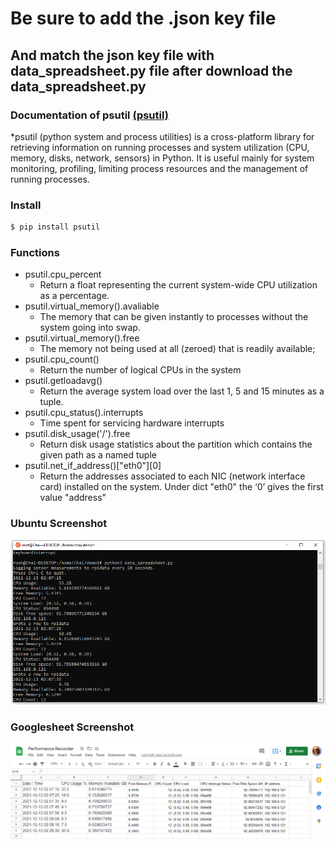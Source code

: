 # Be sure to add the .json key file 
## And match the json key file with data_spreadsheet.py file after download the data_spreadsheet.py
### Documentation of psutil [(psutil)](https://psutil.readthedocs.io/en/latest/)

*psutil (python system and process utilities) is a cross-platform library for retrieving information on running processes and system utilization (CPU, memory, disks, network, sensors) in Python. It is useful mainly for system monitoring, profiling, limiting process resources and the management of running processes. 

### Install
```sh
$ pip install psutil
```

### Functions

* psutil.cpu_percent
    * Return a float representing the current system-wide CPU utilization as a percentage.
* psutil.virtual_memory().avaliable
    * The memory that can be given instantly to processes without the system going into swap.
* psutil.virtual_memory().free
    * The memory not being used at all (zeroed) that is readily available;
* psutil.cpu_count()
    * Return the number of logical CPUs in the system
* psutil.getloadavg()
    * Return the average system load over the last 1, 5 and 15 minutes as a tuple.
* psutil.cpu_status().interrupts
    * Time spent for servicing hardware interrupts
* psutil.disk_usage('/').free
    * Return disk usage statistics about the partition which contains the given path as a named tuple
* psutil.net_if_address()["eth0"][0]
    * Return the addresses associated to each NIC (network interface card) installed on the system. Under dict "eth0" the ‘0’ gives the first value "address" 

### Ubuntu Screenshot
![Ubuntu Screenshot](Ubuntu.png)


### Googlesheet Screenshot
![Google Sheet](googlesheet.png)
